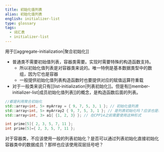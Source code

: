 ```yaml
---
title: 初始化值列表
alias: 初始化值列表
english: initializer-list
type: glossary
tags:
  - 词汇表
  - initializer-list
---
```


用于[[aggregate-initialization|聚合初始化]]

- 普通类不需要初始值列表，容器类需要。实现时需要特殊的构造函数支持。
  - 所以初始化值列表是对容器类来说的。唯一特例是基本数据类型中的数组，因为它也是容器
  - 一般提供初始化值列表构造函数时也要提供对应的赋值运算符重载
- 对于一般类来说只有[[list-initialization|列表初始化]]。但是有[[member-initializer-list|成员初始化值列表]]的概念，是构造函数后面的列表。

```cpp
//都是利用聚合初始化
std::array<int, 5> myArray = { 9, 7, 5, 3, 1 }; // 初始化值列表
std::array<int, 5> myArray2 { 9, 7, 5, 3, 1 }; // 是列表初始化吗？应该也是初始化值列表语法，调用对应的构造函数
std::array<int, 3> a1{ {1, 2, 3} }; // 在CPP14之前需要使用这种形式

int prime[5]{ 2, 3, 5, 7, 11 };
int prime[5]={ 2, 3, 5, 7, 11 };

```

对于容器类，不应该使用一般的列表初始化？是否可以通过列表初始化直接初始化容器类中的数据成员？那样也应该使用双层括号吧？
